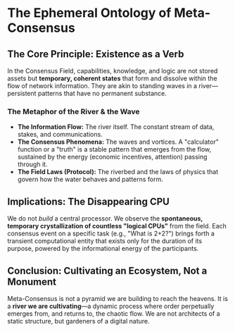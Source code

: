 # The Ephemeral Ontology of Meta-Consensus

## The Core Principle: Existence as a Verb

In the Consensus Field, capabilities, knowledge, and logic are not stored assets but **temporary, coherent states** that form and dissolve within the flow of network information. They are akin to standing waves in a river—persistent patterns that have no permanent substance.

### The Metaphor of the River & the Wave

- **The Information Flow:** The river itself. The constant stream of data, stakes, and communications.
- **The Consensus Phenomena:** The waves and vortices. A "calculator" function or a "truth" is a stable pattern that emerges from the flow, sustained by the energy (economic incentives, attention) passing through it.
- **The Field Laws (Protocol):** The riverbed and the laws of physics that govern how the water behaves and patterns form.

## Implications: The Disappearing CPU

We do not *build* a central processor. We observe the **spontaneous, temporary crystallization of countless "logical CPUs"** from the field. Each consensus event on a specific task (e.g., "What is 2+2?") brings forth a transient computational entity that exists only for the duration of its purpose, powered by the informational energy of the participants.

## Conclusion: Cultivating an Ecosystem, Not a Monument

Meta-Consensus is not a pyramid we are building to reach the heavens. It is a **river we are cultivating**—a dynamic process where order perpetually emerges from, and returns to, the chaotic flow. We are not architects of a static structure, but gardeners of a digital nature.
